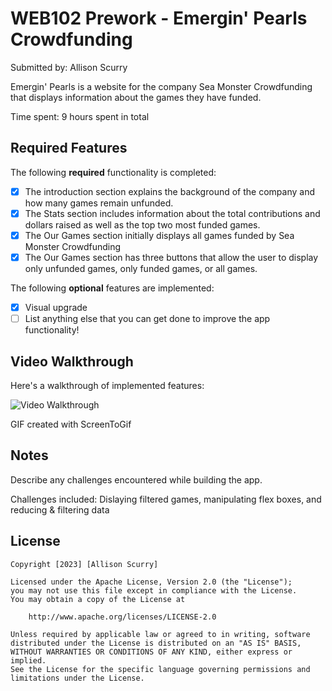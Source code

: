 # WEB102 Prework - Emergin' Pearls Crowdfunding

Submitted by: Allison Scurry

Emergin' Pearls is a website for the company Sea Monster Crowdfunding that displays information about the games they have funded.

Time spent: 9 hours spent in total

## Required Features

The following **required** functionality is completed:

* [x] The introduction section explains the background of the company and how many games remain unfunded.
* [x] The Stats section includes information about the total contributions and dollars raised as well as the top two most funded games.
* [x] The Our Games section initially displays all games funded by Sea Monster Crowdfunding
* [x] The Our Games section has three buttons that allow the user to display only unfunded games, only funded games, or all games.

The following **optional** features are implemented:

* [x] Visual upgrade
* [ ] List anything else that you can get done to improve the app functionality!

## Video Walkthrough

Here's a walkthrough of implemented features:

<img src='https://github.com/OthelloPop/web102_prework/blob/main/web102.gif' title='Video Walkthrough' width='' alt='Video Walkthrough' />

GIF created with ScreenToGif  

## Notes

Describe any challenges encountered while building the app.

Challenges included: Dislaying filtered games, manipulating flex boxes, and reducing & filtering data

## License

    Copyright [2023] [Allison Scurry]

    Licensed under the Apache License, Version 2.0 (the "License");
    you may not use this file except in compliance with the License.
    You may obtain a copy of the License at

        http://www.apache.org/licenses/LICENSE-2.0

    Unless required by applicable law or agreed to in writing, software
    distributed under the License is distributed on an "AS IS" BASIS,
    WITHOUT WARRANTIES OR CONDITIONS OF ANY KIND, either express or implied.
    See the License for the specific language governing permissions and
    limitations under the License.
